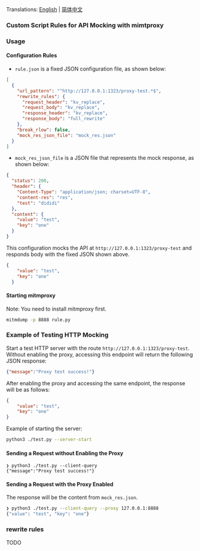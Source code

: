 Translations: [English](readme.md) | [简体中文](readme_zh.md)
### Custom Script Rules for API Mocking with mimtproxy

### Usage
#### Configuration Rules
* `rule.json` is a fixed JSON configuration file, as shown below:
```json
[
  {
    "url_pattern": "^http://127.0.0.1:1323/proxy-test.*$",
    "rewrite_rules": {
      "request_header": "kv_replace",
      "request_body": "kv_replace",
      "response_header": "kv_replace",
      "response_body": "full_rewrite"
    },
    "break_rlow": false,
    "mock_res_json_file": "mock_res.json"
  }
]
```
* `mock_res_json_file` is a JSON file that represents the mock response, as shown below:
``` json
{
  "status": 200,
  "header": {
    "Content-Type": "application/json; charset=UTF-8",
    "content-res": "res",
    "test": "dididi"
  },
  "content": {
    "value": "test",
    "key": "one"
  }
}
```
This configuration mocks the API at `http://127.0.0.1:1323/proxy-test` and responds body with the fixed JSON  shown above.
```json
{
    "value": "test",
    "key": "one"
  }

```

#### Starting mitmproxy
Note: You need to install mitmproxy first.

```bash
mitmdump -p 8888 rule.py
```

### Example of Testing HTTP Mocking
Start a test HTTP server with the route `http://127.0.0.1:1323/proxy-test`. Without enabling the proxy, accessing this endpoint will return the following JSON response:
``` json
{"message":"Proxy test success!"}
```
After enabling the proxy and accessing the same endpoint, the response will be as follows:
``` json
{
    "value": "test",
    "key": "one"
}
```

Example of starting the server:
```bash
python3 ./test.py --server-start
```
#### Sending a Request without Enabling the Proxy
```
❯ python3 ./test.py --client-query                                                                
{"message":"Proxy test success!"} 

```
#### Sending a Request with the Proxy Enabled
The response will be the content from `mock_res.json`.
```bash
❯ python3 ./test.py --client-query --proxy 127.0.0.1:8888                                         
{"value": "test", "key": "one"}
```

### rewrite rules
TODO